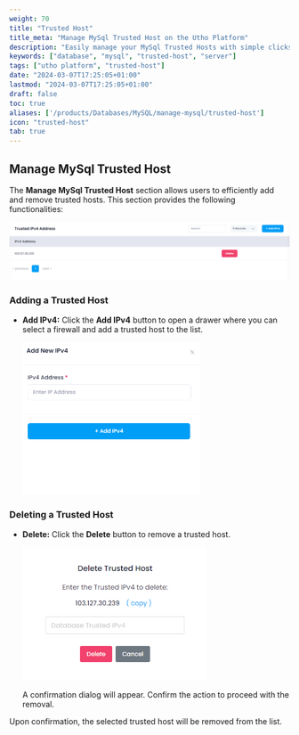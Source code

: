 ```yaml
---
weight: 70
title: "Trusted Host"
title_meta: "Manage MySql Trusted Host on the Utho Platform"
description: "Easily manage your MySql Trusted Hosts with simple clicks on the Utho platform."
keywords: ["database", "mysql", "trusted-host", "server"]
tags: ["utho platform", "trusted-host"]
date: "2024-03-07T17:25:05+01:00"
lastmod: "2024-03-07T17:25:05+01:00"
draft: false
toc: true
aliases: ['/products/Databases/MySQL/manage-mysql/trusted-host']
icon: "trusted-host"
tab: true
---
```


## Manage MySql Trusted Host

The **Manage MySql Trusted Host** section allows users to efficiently add and remove trusted hosts. This section provides the following functionalities:

![Utho-database-cluster-trusted](image/Utho-database-cluster-trusted.png)

### Adding a Trusted Host

* **Add IPv4:** Click the **Add IPv4** button to open a drawer where you can select a firewall and add a trusted host to the list.
  
  ![Utho-database-cluster-add-trusted](image/Utho-database-cluster-add-trusted.png)

### Deleting a Trusted Host

* **Delete:** Click the **Delete** button to remove a trusted host. 

  ![Utho-database-cluster-trusted-destroy](image/Utho-database-cluster-trusted-destroy.png)
  
  A confirmation dialog will appear. Confirm the action to proceed with the removal.

Upon confirmation, the selected trusted host will be removed from the list.
